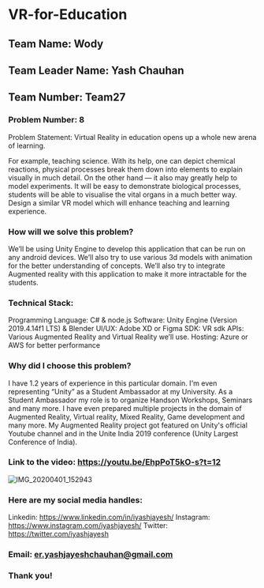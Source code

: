 # VR-for-Education

## Team Name: Wody 
## Team Leader Name: Yash Chauhan
## Team Number: Team27

### Problem Number: 8
Problem Statement: Virtual Reality in education opens up a whole new arena of learning. 

For example, teaching science. With its help, one can depict chemical reactions, physical processes break them down into elements to explain visually in much detail. On the other hand — it also may greatly help to model experiments. It will be easy to demonstrate biological processes, students will be able to visualise the vital organs in a much better way. Design a similar VR model which will enhance teaching and learning experience. 

### How will we solve this problem?
We’ll be using Unity Engine to develop this application that can be run on any android devices. We’ll also try to use various 3d models with animation for the better understanding of concepts. We’ll also try to integrate Augmented reality with this application to make it more intractable for the students.  

### Technical Stack:
Programming Language: C# & node.js
Software: Unity Engine (Version 2019.4.14f1 LTS) & Blender
UI/UX: Adobe XD or Figma
SDK: VR sdk
APIs: Various Augmented Reality and Virtual Reality we’ll use.
Hosting: Azure or AWS for better performance

### Why did I choose this problem?
I have 1.2 years of experience in this particular domain. I'm even representing “Unity” as a Student Ambassador at my University. As a Student Ambassador my role is to organize Handson Workshops, Seminars and many more. I have even prepared multiple projects in the domain of Augmented Reality, Virtual reality, Mixed Reality, Game development and many more. My Augmented Reality project got featured on Unity's official Youtube channel and in the Unite India 2019 conference (Unity Largest Conference of India). 

### Link to the video: https://youtu.be/EhpPoT5kO-s?t=12

![IMG_20200401_152943](https://user-images.githubusercontent.com/53042582/98443072-fe160400-212e-11eb-8493-ae6969a7d640.jpg)

### Here are my social media handles:
Linkedin: https://www.linkedin.com/in/iyashjayesh/
Instagram:  https://www.instagram.com/iyashjayesh/
Twitter: https://twitter.com/iyashjayesh

### Email: er.yashjayeshchauhan@gmail.com

### Thank you!
